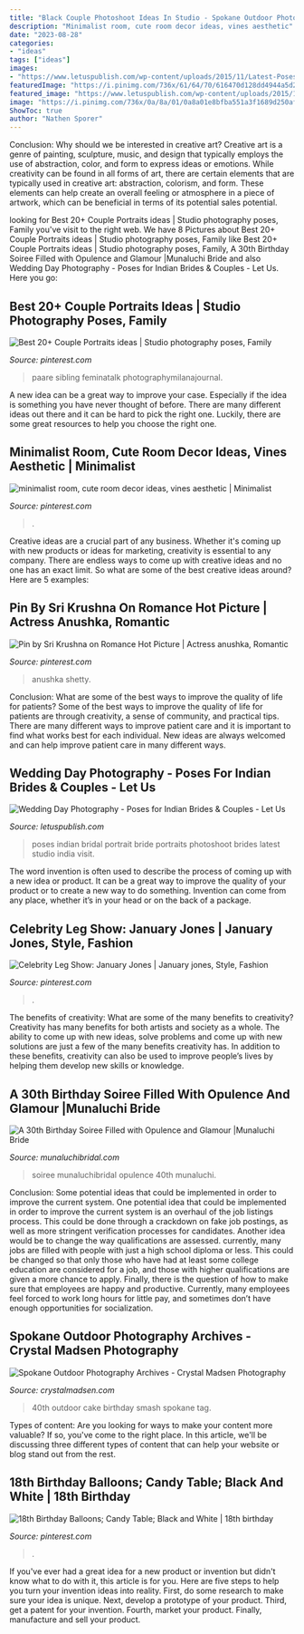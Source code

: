 ```yaml
---
title: "Black Couple Photoshoot Ideas In Studio - Spokane Outdoor Photography Archives"
description: "Minimalist room, cute room decor ideas, vines aesthetic"
date: "2023-08-28"
categories:
- "ideas"
tags: ["ideas"]
images:
- "https://www.letuspublish.com/wp-content/uploads/2015/11/Latest-Poses-for-Indian-Bride-Wedding-Day-Photoshoot.jpeg"
featuredImage: "https://i.pinimg.com/736x/61/64/70/616470d128dd4944a5d29ca798c3df9d.jpg"
featured_image: "https://www.letuspublish.com/wp-content/uploads/2015/11/Latest-Poses-for-Indian-Bride-Wedding-Day-Photoshoot.jpeg"
image: "https://i.pinimg.com/736x/0a/8a/01/0a8a01e8bfba551a3f1689d250af7258.jpg"
ShowToc: true
author: "Nathen Sporer"
---
```



Conclusion: Why should we be interested in creative art?
Creative art is a genre of painting, sculpture, music, and design that typically employs the use of abstraction, color, and form to express ideas or emotions. While creativity can be found in all forms of art, there are certain elements that are typically used in creative art: abstraction, colorism, and form. These elements can help create an overall feeling or atmosphere in a piece of artwork, which can be beneficial in terms of its potential sales potential.

	

		
looking for Best 20+ Couple Portraits ideas | Studio photography poses, Family you've visit to the right web. We have 8 Pictures about Best 20+ Couple Portraits ideas | Studio photography poses, Family like Best 20+ Couple Portraits ideas | Studio photography poses, Family, A 30th Birthday Soiree Filled with Opulence and Glamour |Munaluchi Bride and also Wedding Day Photography - Poses for Indian Brides &amp; Couples - Let Us. Here you go:
		
    
## Best 20+ Couple Portraits Ideas | Studio Photography Poses, Family

<img loading=lazy src="https://i.pinimg.com/736x/0a/8a/01/0a8a01e8bfba551a3f1689d250af7258.jpg" onerror="this.onerror=null;this.src='https://tse2.mm.bing.net/th?id=OIP.jXhPT-_YnPCk37Xw6WntegAAAA&amp;pid=15.1';" alt="Best 20+ Couple Portraits ideas | Studio photography poses, Family">

_Source: pinterest.com_

>paare sibling feminatalk photographymilanajournal. 

	

A new idea can be a great way to improve your case. Especially if the idea is something you have never thought of before. There are many different ideas out there and it can be hard to pick the right one. Luckily, there are some great resources to help you choose the right one.

    
## Minimalist Room, Cute Room Decor Ideas, Vines Aesthetic | Minimalist

<img loading=lazy src="https://i.pinimg.com/736x/5e/db/e9/5edbe9cd18484a9bccdda4fca357ad40.jpg" onerror="this.onerror=null;this.src='https://tse3.mm.bing.net/th?id=OIP.BFt7OCktTWHonPfbvPjvQAHaJ3&amp;pid=15.1';" alt="minimalist room, cute room decor ideas, vines aesthetic | Minimalist">

_Source: pinterest.com_

>. 

	

Creative ideas are a crucial part of any business. Whether it's coming up with new products or ideas for marketing, creativity is essential to any company. There are endless ways to come up with creative ideas and no one has an exact limit. So what are some of the best creative ideas around? Here are 5 examples: 

    
## Pin By Sri Krushna On Romance Hot Picture | Actress Anushka, Romantic

<img loading=lazy src="https://i.pinimg.com/736x/61/64/70/616470d128dd4944a5d29ca798c3df9d.jpg" onerror="this.onerror=null;this.src='https://tse3.mm.bing.net/th?id=OIP.pQjX7RVa6NEW6391JP-IewHaKl&amp;pid=15.1';" alt="Pin by Sri Krushna on Romance Hot Picture | Actress anushka, Romantic">

_Source: pinterest.com_

>anushka shetty. 

	

Conclusion: What are some of the best ways to improve the quality of life for patients?
Some of the best ways to improve the quality of life for patients are through creativity, a sense of community, and practical tips. There are many different ways to improve patient care and it is important to find what works best for each individual. New ideas are always welcomed and can help improve patient care in many different ways.

    
## Wedding Day Photography - Poses For Indian Brides &amp; Couples - Let Us

<img loading=lazy src="https://www.letuspublish.com/wp-content/uploads/2015/11/Latest-Poses-for-Indian-Bride-Wedding-Day-Photoshoot.jpeg" onerror="this.onerror=null;this.src='https://tse2.mm.bing.net/th?id=OIP.6WXRQXP_wMhOKqlJcJLzowAAAA&amp;pid=15.1';" alt="Wedding Day Photography - Poses for Indian Brides &amp; Couples - Let Us">

_Source: letuspublish.com_

>poses indian bridal portrait bride portraits photoshoot brides latest studio india visit. 

	

The word invention is often used to describe the process of coming up with a new idea or product. It can be a great way to improve the quality of your product or to create a new way to do something. Invention can come from any place, whether it’s in your head or on the back of a package.

    
## Celebrity Leg Show: January Jones | January Jones, Style, Fashion

<img loading=lazy src="https://i.pinimg.com/736x/3e/c5/a7/3ec5a7f1466cea723d162ef178325fb0.jpg" onerror="this.onerror=null;this.src='https://tse4.mm.bing.net/th?id=OIP.UxQ3qWb7fKoebBnXiMhCwQAAAA&amp;pid=15.1';" alt="Celebrity Leg Show: January Jones | January jones, Style, Fashion">

_Source: pinterest.com_

>. 

	

The benefits of creativity: What are some of the many benefits to creativity?
Creativity has many benefits for both artists and society as a whole. The ability to come up with new ideas, solve problems and come up with new solutions are just a few of the many benefits creativity has. In addition to these benefits, creativity can also be used to improve people’s lives by helping them develop new skills or knowledge.

    
## A 30th Birthday Soiree Filled With Opulence And Glamour |Munaluchi Bride

<img loading=lazy src="http://www.munaluchibridal.com/wp-content/uploads/2014/12/celebrations_30th_Birthday_Black_Gold_-Decor111.jpg" onerror="this.onerror=null;this.src='https://tse1.mm.bing.net/th?id=OIP.74L-p0D7122id5Sk8lVs1gHaLH&amp;pid=15.1';" alt="A 30th Birthday Soiree Filled with Opulence and Glamour |Munaluchi Bride">

_Source: munaluchibridal.com_

>soiree munaluchibridal opulence 40th munaluchi. 

	

Conclusion: Some potential ideas that could be implemented in order to improve the current system.
One potential idea that could be implemented in order to improve the current system is an overhaul of the job listings process. This could be done through a crackdown on fake job postings, as well as more stringent verification processes for candidates. Another idea would be to change the way qualifications are assessed. currently, many jobs are filled with people with just a high school diploma or less. This could be changed so that only those who have had at least some college education are considered for a job, and those with higher qualifications are given a more chance to apply. Finally, there is the question of how to make sure that employees are happy and productive. Currently, many employees feel forced to work long hours for little pay, and sometimes don’t have enough opportunities for socialization.

    
## Spokane Outdoor Photography Archives - Crystal Madsen Photography

<img loading=lazy src="https://crystalmadsen.com/wp-content/uploads/2019/06/40th-bday-cake-smash-spokane-photos_011.jpg" onerror="this.onerror=null;this.src='https://tse3.mm.bing.net/th?id=OIP.QKBtWiKZFoX22MBd68GRIAHaLH&amp;pid=15.1';" alt="Spokane Outdoor Photography Archives - Crystal Madsen Photography">

_Source: crystalmadsen.com_

>40th outdoor cake birthday smash spokane tag. 

	

Types of content:
Are you looking for ways to make your content more valuable? If so, you've come to the right place. In this article, we'll be discussing three different types of content that can help your website or blog stand out from the rest.

    
## 18th Birthday Balloons; Candy Table; Black And White | 18th Birthday

<img loading=lazy src="https://i.pinimg.com/736x/fc/e4/c8/fce4c8ba6e87d38f9ef68fd8469364b1.jpg" onerror="this.onerror=null;this.src='https://tse3.mm.bing.net/th?id=OIP.rgftI1LUtrzk6_dO06jsrQHaJ3&amp;pid=15.1';" alt="18th Birthday Balloons; Candy Table; Black and White | 18th birthday">

_Source: pinterest.com_

>. 

	

If you've ever had a great idea for a new product or invention but didn't know what to do with it, this article is for you. Here are five steps to help you turn your invention ideas into reality. First, do some research to make sure your idea is unique. Next, develop a prototype of your product. Third, get a patent for your invention. Fourth, market your product. Finally, manufacture and sell your product.

